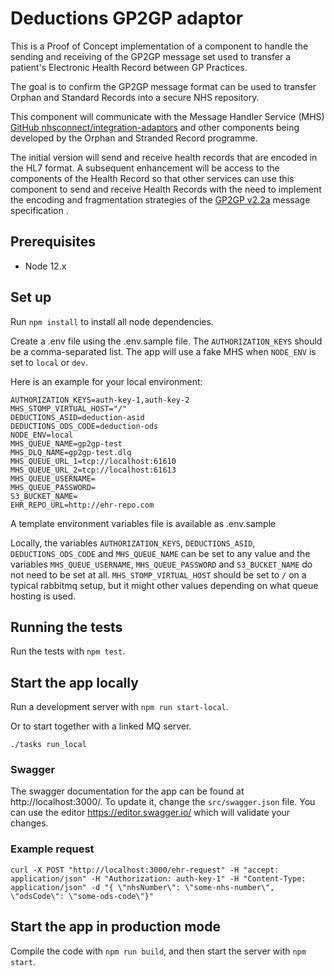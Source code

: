 # Deductions GP2GP adaptor
This is a Proof of Concept implementation of a component to handle the sending and receiving of the GP2GP message set used to transfer a patient's Electronic Health Record between GP Practices.

The goal is to confirm the GP2GP message format can be used to transfer Orphan and Standard Records into a secure NHS repository.

This component will communicate with the Message Handler Service (MHS) [GitHub nhsconnect/integration-adaptors](https://github.com/nhsconnect/integration-adaptors) and other components being developed by the Orphan and Stranded Record programme.

The initial version will send and receive health records that are encoded in the HL7 format. A subsequent enhancement will be access to the components of the Health Record so that other services can use this component to send and receive Health Records with the need to implement the encoding and fragmentation strategies of the [GP2GP v2.2a](https://data.developer.nhs.uk/dms/mim/6.3.01/Domains/GP2GP/Document%20files/GP2GP%20IM.htm) message specification .

## Prerequisites

* Node 12.x

## Set up

Run `npm install` to install all node dependencies.

Create a .env file using the .env.sample file. The `AUTHORIZATION_KEYS` should be a comma-separated list. The app will
use a fake MHS when `NODE_ENV` is set to `local` or `dev`.

Here is an example for your local environment:

```
AUTHORIZATION_KEYS=auth-key-1,auth-key-2
MHS_STOMP_VIRTUAL_HOST="/"
DEDUCTIONS_ASID=deduction-asid
DEDUCTIONS_ODS_CODE=deduction-ods
NODE_ENV=local
MHS_QUEUE_NAME=gp2gp-test
MHS_DLQ_NAME=gp2gp-test.dlq
MHS_QUEUE_URL_1=tcp://localhost:61610
MHS_QUEUE_URL_2=tcp://localhost:61613
MHS_QUEUE_USERNAME=
MHS_QUEUE_PASSWORD=
S3_BUCKET_NAME=
EHR_REPO_URL=http://ehr-repo.com
```
A template environment variables file is available as .env.sample

Locally, the variables `AUTHORIZATION_KEYS`, `DEDUCTIONS_ASID`, `DEDUCTIONS_ODS_CODE` and `MHS_QUEUE_NAME` can be set
to any value and the variables `MHS_QUEUE_USERNAME`, `MHS_QUEUE_PASSWORD` and `S3_BUCKET_NAME` do not need to be set at
all.
`MHS_STOMP_VIRTUAL_HOST` should be set to `/` on a typical rabbitmq setup, but it might other values depending on what queue hosting is used.

## Running the tests

Run the tests with `npm test`.

## Start the app locally

Run a development server with `npm run start-local`.

Or to start together with a linked MQ server.
```
./tasks run_local
```

### Swagger

The swagger documentation for the app can be found at http://localhost:3000/. To update it, change the
`src/swagger.json` file. You can use the editor https://editor.swagger.io/ which will validate your changes.

### Example request

```
curl -X POST "http://localhost:3000/ehr-request" -H "accept: application/json" -H "Authorization: auth-key-1" -H "Content-Type: application/json" -d "{ \"nhsNumber\": \"some-nhs-number\", \"odsCode\": \"some-ods-code\"}"
```

## Start the app in production mode

Compile the code with `npm run build`, and then start the server with `npm start`.
